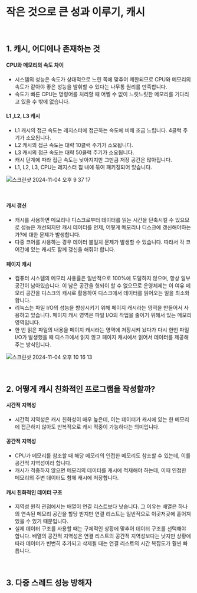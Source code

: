 # 작은 것으로 큰 성과 이루기, 캐시

<br>

## 1. 캐시, 어디에나 존재하는 것

#### CPU와 메모리의 속도 차이

- 시스템의 성능은 속도가 상대적으로 느린 쪽에 맞추어 제한되므로 CPU와 메모리의 속도가 같아야 좋은 성능을 발휘할 수 있다는 나무통 원리를 만족합니다.
- 속도가 빠른 CPU는 명령어를 처리할 때 어쩔 수 없이 느릿느릿한 메모리를 기다리고 있을 수 밖에 없습니다.

#### L1 ,L2, L3 캐시

- L1 캐시의 접근 속도는 레지스터에 접근하는 속도에 비해 조금 느립니다. 4클럭 주기가 소요됩니다.
- L2 캐시의 접근 속도는 대략 10클럭 주기가 소요됩니다.
- L3 캐시의 접근 속도는 대략 50클럭 주기가 소요됩니다.
- 캐시 단계에 따라 접근 속도는 낮아지지만 그만큼 저장 공간은 많아집니다.
- L1, L2, L3, CPU는 레지스터 칩 내에 묶여 패키징되어 있습니다.

![스크린샷 2024-11-04 오후 9 37 17](https://github.com/user-attachments/assets/48a231a8-9179-4f5f-9599-8dd4a162eb33)

<br>

#### 캐시 갱신

- 캐시를 사용하면 메모리나 디스크로부터 데이터를 읽는 시간을 단축시킬 수 있으므로 성능은 개선되지만 캐시 데이터를 언제, 어떻게 메모리나 디스크에 갱신해야하는가?에 대한 문제가 발생합니다.
- 다중 코어를 사용하는 경우 데이터 불일치 문제가 발생할 수 있습니다. 따라서 각 코어간에 있는 캐시도 함께 갱신을 해줘야 합니다.

#### 페이지 캐시

- 컴퓨터 시스템의 메모리 사용률은 일반적으로 100%에 도달하지 않으며, 항상 일부 공간이 남아있습니다. 이 남은 공간을 헛되이 할 수 없으므로 운영체제는 이 여유 메모리 공간을 디스크의 캐시로 활용하여 디스크에서 데이터를 읽어오는 일을 최소화합니다.
- 리눅스는 파일 I/O의 성능을 향상시키기 위해 페이지 캐시라는 영역을 만들어서 사용하고 있습니다. 페이지 캐시 영역은 파일 I/O의 작업을 줄이기 위해서 있는 메모리 영역입니다.
- 한 번 읽은 파일의 내용을 페이지 캐시라는 영역에 저장시켜 놨다가 다시 한번 파일 I/O가 발생했을 때 디스크에서 읽지 않고 페이지 캐시에서 읽어서 데이터를 제공해주는 방식입니다.

![스크린샷 2024-11-04 오후 10 16 13](https://github.com/user-attachments/assets/f7c134ef-1d02-4b1e-9126-6e987b040c11)

<br>

## 2. 어떻게 캐시 친화적인 프로그램을 작성할까?

#### 시간적 지역성

- 시간적 지역성은 캐시 친화성이 매우 높은데, 이는 데이터가 캐시에 있는 한 메모리에 접근하지 않아도 반복적으로 캐시 적중이 가능하다는 의미입니다.

#### 공간적 지역성

- CPU가 메모리를 참조할 때 해당 메모리의 인접한 메모리도 참조할 수 있는데, 이를 공간적 지역성이라 합니다.
- 캐시가 적중하지 않으면 메모리의 데이터를 캐시에 적재해야 하는데, 이때 인접한 메모리의 주변 데이터도 함께 캐시에 저장합니다.

#### 캐시 친화적인 데이터 구조

- 지역성 원칙 관점에서는 배열이 연결 리스트보다 낫습니다. 그 이유는 배열은 하나의 연속된 메모리 공간을 할당 받지만 연결 리스트는 일반적으로 이곳저곳에 흩어져 있을 수 있기 때문입니다.
- 실제 데이터 구조를 사용할 때는 구체적인 상황에 맞추어 데이터 구조를 선택해야 합니다. 배열의 공간적 지역성은 연결 리스트의 공간적 지역성보다는 낫지만 상황에 따라 데이터가 빈번히 추가되고 삭제될 때는 연결 리스트의 시간 복잡도가 훨씬 빠릅니다.

<br>

## 3. 다중 스레드 성능 방해자






















